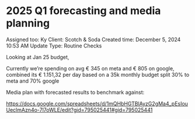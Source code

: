 # 2025 Q1 forecasting and media planning

Assigned too: Ky 
Client: Scotch & Soda
Created time: December 5, 2024 10:53 AM
Update Type: Routine Checks

Looking at Jan 25 budget, 

Currently we’re spending on avg € 345 on meta and € 805 on google, combined its € 1.151,32 per day based on a 35k monthly budget split 30% to meta and 70% google

Media plan with forecasted results to benchmark against:

https://docs.google.com/spreadsheets/d/1mQHbHGTBlAyzG2gMa4_pEsIouUeclmAzn4o-7l7oWLE/edit?gid=795025441#gid=795025441